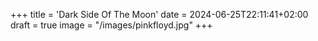 +++
title = 'Dark Side Of The Moon'
date = 2024-06-25T22:11:41+02:00
draft = true
image = "/images/pinkfloyd.jpg"
+++
